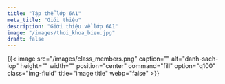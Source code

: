 ```yaml
---
title: "Tập thể lớp 6A1"
meta_title: "Giới thiệu"
description: "Giới thiệu về lớp 6A1"
image: "/images/thoi_khoa_bieu.jpg"
draft: false
---
```


{{< image src="/images/class_members.png" caption="" alt="danh-sach-lop" height="" width="" position="center" command="fill" option="q100" class="img-fluid" title="image title"  webp="false" >}}

